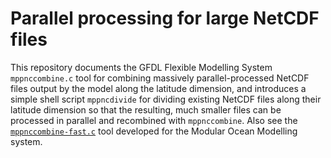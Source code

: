# Parallel processing for large NetCDF files
This repository documents the GFDL Flexible Modelling System `mppnccombine.c` tool for
combining massively parallel-processed NetCDF files output by the model
along the latitude dimension, and introduces a simple shell script `mppncdivide` for dividing
existing NetCDF files along their latitude dimension so that the resulting,
much smaller files can be processed in parallel and recombined with `mppnccombine`.
Also see the
[`mppnccombine-fast.c`](https://github.com/coecms/mppnccombine-fast) tool developed for the Modular
Ocean Modelling system.
